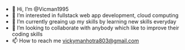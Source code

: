 - 👋 Hi, I’m @Vicman1995
- 👀 I’m interested in fullstack web app development, cloud computing
- 🌱 I’m currently greaing up my skills by learning new skills everyday
- 💞️ I’m looking to collaborate with anybody which like to improve their coding skills
- 📫 How to reach me vickymanhotra803@gmail.com

<!---
Vicman1995/Vicman1995 is a ✨ special ✨ repository because its `README.md` (this file) appears on your GitHub profile.
You can click the Preview link to take a look at your changes.
--->
